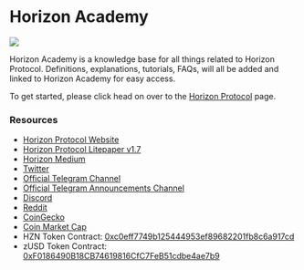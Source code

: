 # Horizon Academy

![](<.gitbook/assets/photo\_2022-02-20 22.48.53.jpeg>)

Horizon Academy is a knowledge base for all things related to Horizon Protocol. Definitions, explanations, tutorials, FAQs, will all be added and linked to Horizon Academy for easy access.

To get started, please click head on over to the [Horizon Protocol](horizon-protocol/introduction/) page.

### Resources

* [Horizon Protocol Website](https://horizonprotocol.com/)
* [Horizon Protocol Litepaper v1.7](https://static.horizonprotocol.com/Horizon-Litepaper-v1.7.pdf)
* [Horizon Medium](https://horizonprotocol.medium.com/)
* [Twitter](https://twitter.com/HorizonProtocol)
* [Official Telegram Channel](https://t.me/HorizonProtocol)
* [Official Telegram Announcements Channel](https://t.me/HorizonAnnouncements)
* [Discord](https://discord.gg/SaDKvkbQF2)
* [Reddit](https://www.reddit.com/r/HorizonProtocol/)
* [CoinGecko](https://www.coingecko.com/en/coins/horizon-protocol)
* [Coin Market Cap](https://coinmarketcap.com/currencies/horizon-protocol/)
* HZN Token Contract: [0xc0eff7749b125444953ef89682201fb8c6a917cd](https://bscscan.com/token/0xc0eff7749b125444953ef89682201fb8c6a917cd)
* zUSD Token Contract: [0xF0186490B18CB74619816CfC7FeB51cdbe4ae7b9](https://bscscan.com/token/0xF0186490B18CB74619816CfC7FeB51cdbe4ae7b9)

